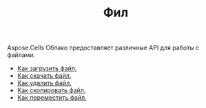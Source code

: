 ﻿---
title: Фил
second_title: Aspose.Cells Cloud Documen
type: docs
url: /ru/file/
keywords: Upload, download, delete, copy, and move file
description: Aspose.Cells Cloud REST API поддерживает загрузку, скачивание, удаление, копирование и перемещение файлов. SDK поддерживает различные языки разработки. К ним относятся Android, C#, Go, Java, NodeJS, Perl, PHP, Python, Ruby и Swift.
weight: 100
kwords: Excel, Office Облако, REST API, электронная таблица, PDF, CSV, Json, Markdwon, файл
---
Aspose.Cells Облако предоставляет различные API для работы с файлами.

- [Как загрузить файл.](/cells/ru/file/upload/)
- [Как скачать файл.](/cells/ru/file/download/)
- [Как удалить файл.](/cells/ru/file/delete/)
- [Как скопировать файл.](/cells/ru/file/copy/)
- [Как переместить файл.](/cells/ru/file/move/)

